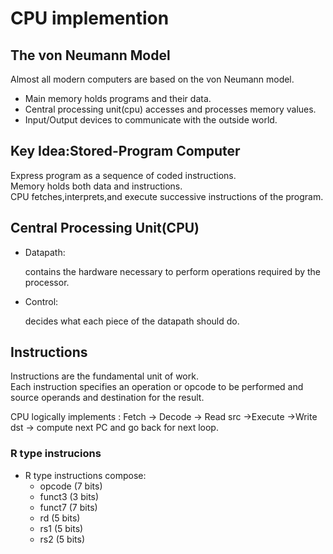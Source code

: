 # CPU implemention

## The von Neumann Model

Almost all modern computers are based on the von Neumann model.

* Main memory holds programs and their data.
* Central processing unit(cpu) accesses and processes memory values.
* Input/Output devices to communicate with the outside world.

## Key Idea:Stored-Program Computer

Express program as a sequence of coded instructions.  
Memory holds both data and instructions.  
CPU fetches,interprets,and execute successive instructions of the program.  

## Central Processing Unit(CPU)

* Datapath:

    contains the hardware necessary to perform operations required by the processor.  

* Control:

    decides what each piece of the datapath should do.

## Instructions

Instructions are the fundamental unit of work.  
Each instruction specifies an operation or opcode to be performed and source operands and destination for the result.  
  
CPU logically implements : Fetch -> Decode -> Read src ->Execute ->Write dst -> compute next PC and go back for next loop.  

### R type instrucions

* R type instructions compose:
  * opcode (7 bits)
  * funct3 (3 bits)
  * funct7 (7 bits)
  * rd (5 bits)
  * rs1 (5 bits)
  * rs2 (5 bits)